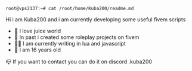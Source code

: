 ```console
root@vps2137:~# cat /root/home/Kuba200/readme.md
```

Hi i am Kuba200 and i am currently developing some useful fivem scripts


- 🤖 I love juice world
- 🌱 In past i created some roleplay projects on fivem
- 👨‍💻 I am currently writing in lua and javascript
- 🎯 I am 16 years old

📪 If you want to contact you can do it on discord 
.kuba200


